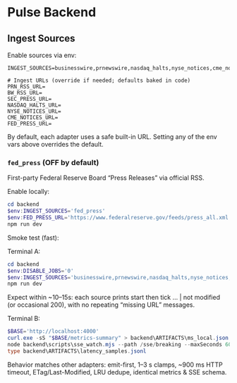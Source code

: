 # Pulse Backend

## Ingest Sources

Enable sources via env:

```
INGEST_SOURCES=businesswire,prnewswire,nasdaq_halts,nyse_notices,cme_notices,sec_press,fed_press

# Ingest URLs (override if needed; defaults baked in code)
PRN_RSS_URL=
BW_RSS_URL=
SEC_PRESS_URL=
NASDAQ_HALTS_URL=
NYSE_NOTICES_URL=
CME_NOTICES_URL=
FED_PRESS_URL=
```

By default, each adapter uses a safe built-in URL. Setting any of the env vars above overrides the default.
### `fed_press` (OFF by default)
First-party Federal Reserve Board “Press Releases” via official RSS.

Enable locally:
```powershell
cd backend
$env:INGEST_SOURCES='fed_press'
$env:FED_PRESS_URL='https://www.federalreserve.gov/feeds/press_all.xml'
npm run dev
```

Smoke test (fast):

Terminal A:
```powershell
cd backend
$env:DISABLE_JOBS='0'
$env:INGEST_SOURCES='businesswire,prnewswire,nasdaq_halts,nyse_notices,cme_notices,sec_press'
npm run dev
```

Expect within ~10–15s: each source prints start then tick … | not modified (or occasional 200), with no repeating “missing URL” messages.

Terminal B:
```powershell
$BASE='http://localhost:4000'
curl.exe -sS "$BASE/metrics-summary" > backend\ARTIFACTS\ms_local.json
node backend\scripts\sse_watch.mjs --path /sse/breaking --maxSeconds 60
type backend\ARTIFACTS\latency_samples.jsonl
```

Behavior matches other adapters: emit-first, 1–3 s clamps, ~900 ms HTTP timeout,
ETag/Last-Modified, LRU dedupe, identical metrics & SSE schema.

 



